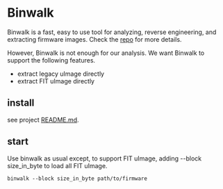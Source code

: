 # Binwalk

Binwalk is a fast, easy to use tool for analyzing, reverse engineering, and extracting firmware images.
Check the [repo](https://github.com/ReFirmLabs/binwalk) for more details.

However, Binwalk is not enough for our analysis. We want Binwalk to support the following features.

+ extract legacy uImage directly
+ extract FIT uImage directly

## install
see project [README.md](../README.md).

## start
Use binwalk as usual except, to support FIT uImage, adding --block size_in_byte to load all FIT uImage.

```shell script
binwalk --block size_in_byte path/to/firmware
```

